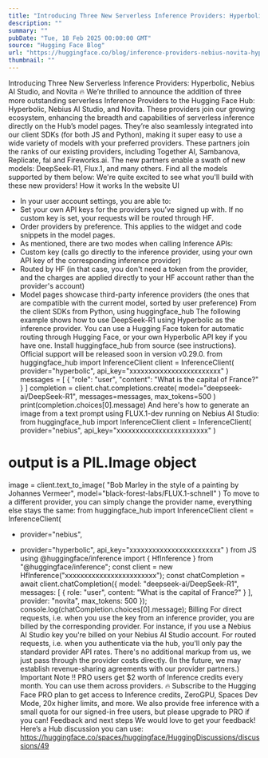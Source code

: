 ```yaml
---
title: "Introducing Three New Serverless Inference Providers: Hyperbolic, Nebius AI Studio, and Novita 🔥"
description: ""
summary: ""
pubDate: "Tue, 18 Feb 2025 00:00:00 GMT"
source: "Hugging Face Blog"
url: "https://huggingface.co/blog/inference-providers-nebius-novita-hyperbolic"
thumbnail: ""
---
```


Introducing Three New Serverless Inference Providers: Hyperbolic, Nebius AI Studio, and Novita 🔥
We’re thrilled to announce the addition of three more outstanding serverless Inference Providers to the Hugging Face Hub: Hyperbolic, Nebius AI Studio, and Novita. These providers join our growing ecosystem, enhancing the breadth and capabilities of serverless inference directly on the Hub’s model pages. They’re also seamlessly integrated into our client SDKs (for both JS and Python), making it super easy to use a wide variety of models with your preferred providers.
These partners join the ranks of our existing providers, including Together AI, Sambanova, Replicate, fal and Fireworks.ai.
The new partners enable a swath of new models: DeepSeek-R1, Flux.1, and many others. Find all the models supported by them below:
We're quite excited to see what you'll build with these new providers!
How it works
In the website UI
- In your user account settings, you are able to:
- Set your own API keys for the providers you’ve signed up with. If no custom key is set, your requests will be routed through HF.
- Order providers by preference. This applies to the widget and code snippets in the model pages.
- As mentioned, there are two modes when calling Inference APIs:
- Custom key (calls go directly to the inference provider, using your own API key of the corresponding inference provider)
- Routed by HF (in that case, you don't need a token from the provider, and the charges are applied directly to your HF account rather than the provider's account)
- Model pages showcase third-party inference providers (the ones that are compatible with the current model, sorted by user preference)
From the client SDKs
from Python, using huggingface_hub
The following example shows how to use DeepSeek-R1 using Hyperbolic as the inference provider. You can use a Hugging Face token for automatic routing through Hugging Face, or your own Hyperbolic API key if you have one.
Install huggingface_hub
from source (see instructions). Official support will be released soon in version v0.29.0.
from huggingface_hub import InferenceClient
client = InferenceClient(
provider="hyperbolic",
api_key="xxxxxxxxxxxxxxxxxxxxxxxx"
)
messages = [
{
"role": "user",
"content": "What is the capital of France?"
}
]
completion = client.chat.completions.create(
model="deepseek-ai/DeepSeek-R1",
messages=messages,
max_tokens=500
)
print(completion.choices[0].message)
And here's how to generate an image from a text prompt using FLUX.1-dev running on Nebius AI Studio:
from huggingface_hub import InferenceClient
client = InferenceClient(
provider="nebius",
api_key="xxxxxxxxxxxxxxxxxxxxxxxx"
)
# output is a PIL.Image object
image = client.text_to_image(
"Bob Marley in the style of a painting by Johannes Vermeer",
model="black-forest-labs/FLUX.1-schnell"
)
To move to a different provider, you can simply change the provider name, everything else stays the same:
from huggingface_hub import InferenceClient
client = InferenceClient(
- provider="nebius",
+ provider="hyperbolic",
api_key="xxxxxxxxxxxxxxxxxxxxxxxx"
)
from JS using @huggingface/inference
import { HfInference } from "@huggingface/inference";
const client = new HfInference("xxxxxxxxxxxxxxxxxxxxxxxx");
const chatCompletion = await client.chatCompletion({
model: "deepseek-ai/DeepSeek-R1",
messages: [
{
role: "user",
content: "What is the capital of France?"
}
],
provider: "novita",
max_tokens: 500
});
console.log(chatCompletion.choices[0].message);
Billing
For direct requests, i.e. when you use the key from an inference provider, you are billed by the corresponding provider. For instance, if you use a Nebius AI Studio key you're billed on your Nebius AI Studio account.
For routed requests, i.e. when you authenticate via the hub, you'll only pay the standard provider API rates. There's no additional markup from us, we just pass through the provider costs directly. (In the future, we may establish revenue-sharing agreements with our provider partners.)
Important Note ‼️ PRO users get $2 worth of Inference credits every month. You can use them across providers. 🔥
Subscribe to the Hugging Face PRO plan to get access to Inference credits, ZeroGPU, Spaces Dev Mode, 20x higher limits, and more.
We also provide free inference with a small quota for our signed-in free users, but please upgrade to PRO if you can!
Feedback and next steps
We would love to get your feedback! Here’s a Hub discussion you can use: https://huggingface.co/spaces/huggingface/HuggingDiscussions/discussions/49